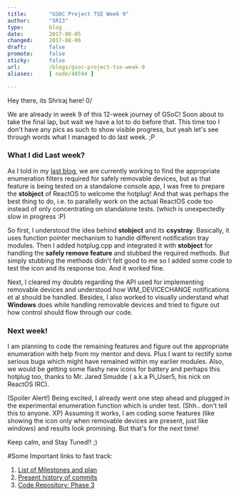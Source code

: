 ```yaml
---
title:       "GSOC Project TSE Week 9"
author:      "SR13"
type:        blog
date:        2017-08-05
changed:     2017-08-06
draft:       false
promote:     false
sticky:      false
url:         /blogs/gsoc-project-tse-week-9
aliases:     [ node/48594 ]

---
```


<p>Hey there, its Shriraj here! 0/</p>

<p>We are already in week 9 of this 12-week journey of GSoC! Soon about to take the final lap, but wait we have a lot to do before that. This time too I don't have any pics as such to show visible progress, but yeah let's see through words what I managed to do last week. ;P</p>

<h3>What I did Last week?</h3>
<p>As I told in my <a href="https://www.reactos.org/blogs/gsoc-project-tse-week-8-phase-3">last blog</a>, we are currently working to find the appropriate enumeration filters required for safely removable devices, but as that feature is being tested on a standalone console app, I was free to prepare the <b>stobject</b> of ReactOS to welcome the hotplug! And that was perhaps the best thing to do, i.e. to parallelly work on the actual ReactOS code too instead of only concentrating on standalone tests. (which is unexpectedly slow in progress :P) </p>

<p>So first, I understood the idea behind <b>stobject</b> and its <b>csystray</b>. Basically, it uses function pointer mechanism to handle different notification tray modules. Then I added hotplug.cpp and integrated it with <b>stobject</b> for handling the <b>safely remove feature</b> and stubbed the required methods. But simply stubbing the methods didn't felt good to me so I added some code to test the icon and its response too. And it worked fine.</p>

<p>Next, I cleared my doubts regarding the API used for implementing removable devices and understood how WM_DEVICECHANGE notifications et al should be handled.
Besides, I also worked to visually understand what <b>Windows</b> does while handling removable devices and tried to figure out how control should flow through our code.</p>

<h3>Next week!</h3>
<p>I am planning to code the remaining features and figure out the appropriate enumeration with help from my mentor and devs. Plus I want to rectify some serious bugs which might have remained within my earlier modules. Also, we would be getting some flashy new icons for battery and perhaps this hotplug too, thanks to Mr. Jared Smudde ( a.k.a Pi_User5, his nick on ReactOS IRC).</p>

<p>(Spoiler Alert!) Being excited, I already went one step ahead and plugged in the experimental enumeration function which is under test.  (Shh.. don't tell this to anyone. XP) Assuming it works, I am coding some features (like showing the icon only when removable devices are present, just like windows) and results look promising. But that's for the next time!</p>

<p>Keep calm, and Stay Tuned!! ;)</p>

#Some Important links to fast track:
<ol>
<li><a href="https://docs.google.com/document/d/1zLTNqZ5eV35JUxoWIfPOIdV-ECPDrlWB-xOZbc28mBE/edit?usp=sharing">List of Milestones and plan</a></li>
<li><a href="https://code.reactos.org/committer/reactos/ssawant">Present history of commits</a></li>
<li><a href="https://code.reactos.org/browse/reactos/branches/GSoC_2017/shellext/reactos/dll/shellext/stobject">Code Repository: Phase 3</a></li>
</ol>
